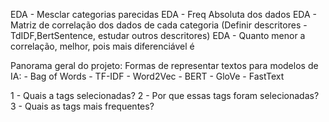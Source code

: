 EDA - Mesclar categorias parecidas
EDA - Freq Absoluta dos dados
EDA - Matriz de correlação dos dados de cada categoria (Definir descritores - TdIDF,BertSentence, estudar outros descritores)
EDA - Quanto menor a correlação, melhor, pois mais diferenciável é

Panorama geral do projeto:
Formas de representar textos para modelos de IA:
    - Bag of Words
    - TF-IDF
    - Word2Vec
    - BERT
    - GloVe
    - FastText

1 - Quais a tags selecionadas?
2 - Por que essas tags foram selecionadas?
3 - Quais as tags mais frequentes?
